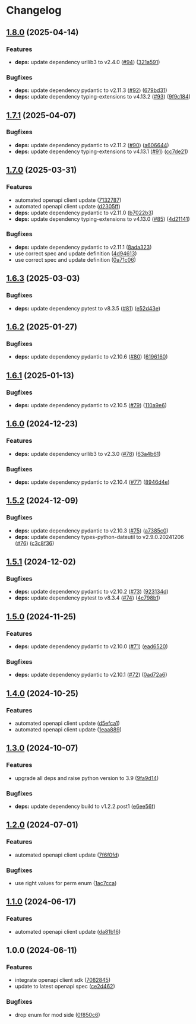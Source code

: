 # Changelog

## [1.8.0](https://github.com/kleister/kleister-python/compare/v1.7.1...v1.8.0) (2025-04-14)


### Features

* **deps:** update dependency urllib3 to v2.4.0 ([#94](https://github.com/kleister/kleister-python/issues/94)) ([321a591](https://github.com/kleister/kleister-python/commit/321a591be775de23f41ee1cf23812f009e61c0d0))


### Bugfixes

* **deps:** update dependency pydantic to v2.11.3 ([#92](https://github.com/kleister/kleister-python/issues/92)) ([679bd31](https://github.com/kleister/kleister-python/commit/679bd31918dd0d49a03902c9d785214f5607a40d))
* **deps:** update dependency typing-extensions to v4.13.2 ([#93](https://github.com/kleister/kleister-python/issues/93)) ([9f9c184](https://github.com/kleister/kleister-python/commit/9f9c1846511be4fdb5db107fb0797ab7858a247b))

## [1.7.1](https://github.com/kleister/kleister-python/compare/v1.7.0...v1.7.1) (2025-04-07)


### Bugfixes

* **deps:** update dependency pydantic to v2.11.2 ([#90](https://github.com/kleister/kleister-python/issues/90)) ([a606644](https://github.com/kleister/kleister-python/commit/a606644a64b0110920ff27d4147d1bb4c94c3157))
* **deps:** update dependency typing-extensions to v4.13.1 ([#91](https://github.com/kleister/kleister-python/issues/91)) ([cc7de21](https://github.com/kleister/kleister-python/commit/cc7de2197297c9add5a8b72cb29d80a6c886dacc))

## [1.7.0](https://github.com/kleister/kleister-python/compare/v1.6.3...v1.7.0) (2025-03-31)


### Features

* automated openapi client update ([7132787](https://github.com/kleister/kleister-python/commit/71327878e2e9457cf37869150c346854907963bd))
* automated openapi client update ([d2305ff](https://github.com/kleister/kleister-python/commit/d2305ff66776f2a029ec06a700db18e9324b1ad8))
* **deps:** update dependency pydantic to v2.11.0 ([b7022b3](https://github.com/kleister/kleister-python/commit/b7022b3164baae9a9fdbea7500bfdfa75018492c))
* **deps:** update dependency typing-extensions to v4.13.0 ([#85](https://github.com/kleister/kleister-python/issues/85)) ([4d21141](https://github.com/kleister/kleister-python/commit/4d211417b79c7e391d465b8c52aa282ee55d4660))


### Bugfixes

* **deps:** update dependency pydantic to v2.11.1 ([8ada323](https://github.com/kleister/kleister-python/commit/8ada323aa078b5eb16cc138cda105385352c8b3c))
* use correct spec and update definition ([4d94613](https://github.com/kleister/kleister-python/commit/4d94613815232d5d2871df42262e58d92400b19b))
* use correct spec and update definition ([0a71c06](https://github.com/kleister/kleister-python/commit/0a71c065d151d85b1b14937b83fd6920cabd2157))

## [1.6.3](https://github.com/kleister/kleister-python/compare/v1.6.2...v1.6.3) (2025-03-03)


### Bugfixes

* **deps:** update dependency pytest to v8.3.5 ([#81](https://github.com/kleister/kleister-python/issues/81)) ([e52d43e](https://github.com/kleister/kleister-python/commit/e52d43ed94dd4ccc9af22ff74f500252066c183b))

## [1.6.2](https://github.com/kleister/kleister-python/compare/v1.6.1...v1.6.2) (2025-01-27)


### Bugfixes

* **deps:** update dependency pydantic to v2.10.6 ([#80](https://github.com/kleister/kleister-python/issues/80)) ([6196160](https://github.com/kleister/kleister-python/commit/6196160e0265de99f86bedd36c7ac6642e35bcef))

## [1.6.1](https://github.com/kleister/kleister-python/compare/v1.6.0...v1.6.1) (2025-01-13)


### Bugfixes

* **deps:** update dependency pydantic to v2.10.5 ([#79](https://github.com/kleister/kleister-python/issues/79)) ([110a9e6](https://github.com/kleister/kleister-python/commit/110a9e69c1f2e0fb7f98c0b3acc4ce1066bafffa))

## [1.6.0](https://github.com/kleister/kleister-python/compare/v1.5.2...v1.6.0) (2024-12-23)


### Features

* **deps:** update dependency urllib3 to v2.3.0 ([#78](https://github.com/kleister/kleister-python/issues/78)) ([63a4b61](https://github.com/kleister/kleister-python/commit/63a4b61981eb0e48e333238a0b071c2000ea6898))


### Bugfixes

* **deps:** update dependency pydantic to v2.10.4 ([#77](https://github.com/kleister/kleister-python/issues/77)) ([8946d4e](https://github.com/kleister/kleister-python/commit/8946d4ec7444db1b5b5b21c372368ec54151c66f))

## [1.5.2](https://github.com/kleister/kleister-python/compare/v1.5.1...v1.5.2) (2024-12-09)


### Bugfixes

* **deps:** update dependency pydantic to v2.10.3 ([#75](https://github.com/kleister/kleister-python/issues/75)) ([a7385c0](https://github.com/kleister/kleister-python/commit/a7385c0235f0dcceff0b7f9f8fe322350fa9fc5f))
* **deps:** update dependency types-python-dateutil to v2.9.0.20241206 ([#76](https://github.com/kleister/kleister-python/issues/76)) ([c3c8f36](https://github.com/kleister/kleister-python/commit/c3c8f3658eec99cba6b244562b7cc18c7f55a365))

## [1.5.1](https://github.com/kleister/kleister-python/compare/v1.5.0...v1.5.1) (2024-12-02)


### Bugfixes

* **deps:** update dependency pydantic to v2.10.2 ([#73](https://github.com/kleister/kleister-python/issues/73)) ([923134d](https://github.com/kleister/kleister-python/commit/923134d72573090e4fa555e08682561fa9c1e6fb))
* **deps:** update dependency pytest to v8.3.4 ([#74](https://github.com/kleister/kleister-python/issues/74)) ([4c798b1](https://github.com/kleister/kleister-python/commit/4c798b18038d720a3a87e440a6816ef6d31bef33))

## [1.5.0](https://github.com/kleister/kleister-python/compare/v1.4.0...v1.5.0) (2024-11-25)


### Features

* **deps:** update dependency pydantic to v2.10.0 ([#71](https://github.com/kleister/kleister-python/issues/71)) ([ead6520](https://github.com/kleister/kleister-python/commit/ead652098c0ecbd5ad3675596da0166eea5b5cd2))


### Bugfixes

* **deps:** update dependency pydantic to v2.10.1 ([#72](https://github.com/kleister/kleister-python/issues/72)) ([0ad72a6](https://github.com/kleister/kleister-python/commit/0ad72a6d23a37d9cf5d27b178ac3c95dce8c6782))

## [1.4.0](https://github.com/kleister/kleister-python/compare/v1.3.0...v1.4.0) (2024-10-25)


### Features

* automated openapi client update ([d5efca1](https://github.com/kleister/kleister-python/commit/d5efca18bf1c432b933529e3c95b1ff7bb5d2732))
* automated openapi client update ([1eaa889](https://github.com/kleister/kleister-python/commit/1eaa88952903f39205aac728553d8cbde8487efe))

## [1.3.0](https://github.com/kleister/kleister-python/compare/v1.2.0...v1.3.0) (2024-10-07)


### Features

* upgrade all deps and raise python version to 3.9 ([9fa9d14](https://github.com/kleister/kleister-python/commit/9fa9d14ca529ae111f9ad85afe8dae3ed8594779))


### Bugfixes

* **deps:** update dependency build to v1.2.2.post1 ([e6ee56f](https://github.com/kleister/kleister-python/commit/e6ee56f410b585aa5c182d1ff2160409bf8a9584))

## [1.2.0](https://github.com/kleister/kleister-python/compare/v1.1.0...v1.2.0) (2024-07-01)


### Features

* automated openapi client update ([7f6f0fd](https://github.com/kleister/kleister-python/commit/7f6f0fd47444e1b4f7a779a4bc6c5ff64b400ed6))


### Bugfixes

* use right values for perm enum ([1ac7cca](https://github.com/kleister/kleister-python/commit/1ac7ccaaa6855abda1a3d7b8370de48060058df4))

## [1.1.0](https://github.com/kleister/kleister-python/compare/v1.0.0...v1.1.0) (2024-06-17)


### Features

* automated openapi client update ([da81b16](https://github.com/kleister/kleister-python/commit/da81b16f2f2e3b604a7b0826fcdbdadb6e7adef9))

## 1.0.0 (2024-06-11)


### Features

* integrate openapi client sdk ([7082845](https://github.com/kleister/kleister-python/commit/7082845690b19e0ec3a921694f728e44a7394c9a))
* update to latest openapi spec ([ce2d462](https://github.com/kleister/kleister-python/commit/ce2d462dc2a54834101cde465def9e6b0b00fc89))


### Bugfixes

* drop enum for mod side ([0f850c6](https://github.com/kleister/kleister-python/commit/0f850c69b42a3c8341085eafb4f47d9b2a1d50ac))
